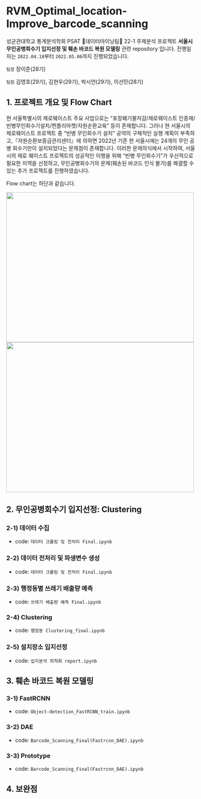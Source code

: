 # RVM_Optimal_location-Improve_barcode_scanning
성균관대학교 통계분석학회 PSAT 🐣데이터마이닝팀🐣 22-1 주제분석 프로젝트 **서울시 무인공병회수기 입지선정 및 훼손 바코드 복원 모델링** 관련 repository 입니다. 진행일자는 `2022.04.18`부터 `2022.05.06`까지 진행되었습니다.

`팀장` 장이준(28기)

`팀원` 김영호(29기), 김현우(29기), 박시언(29기), 이선민(28기)


## 1. 프로젝트 개요 및 Flow Chart
현 서울특별시의 제로웨이스트 주요 사업으로는 “포장폐기물저감/제로웨이스트 인증제/빈병무인회수기설치/찐플리마켓/자원순환교육” 등이 존재합니다. 그러나 현 서울시의 제로웨이스트 프로젝트 중 “빈병 무인회수기 설치” 공약의 구체적인 실행 계획이 부족하고,『자원순환보증금관리센터』에 의하면 2022년 기준 현 서울시에는 24개의 무인 공병 회수기만이 설치되었다는 문제점이 존재합니다. 이러한 문제의식에서 시작하여, 서울시의 제로 웨이스트 프로젝트의 성공적인 이행을 위해 “빈병 무인회수기”가 우선적으로 필요한 지역을 선정하고, 무인공병회수기의 문제(훼손된 바코드 인식 불가)를 해결할 수 있는 추가 프로젝트를 진행하였습니다.

Flow chart는 하단과 같습니다.

<img src="https://user-images.githubusercontent.com/67568001/184703142-f0680f30-1598-4211-8d85-439f04566d43.JPG" width="500" height="400"/> <img src="https://user-images.githubusercontent.com/67568001/184703155-9041e4d5-7726-4c83-8527-b32399da1bd7.JPG" width="500" height="400"/>



## 2. 무인공병회수기 입지선정: Clustering
### 2-1) 데이터 수집 
- code: `데이터 크롤링 및 전처리 Final.ipynb`

### 2-2) 데이터 전처리 및 파생변수 생성 
- code: `데이터 크롤링 및 전처리 Final.ipynb`

### 2-3) 행정동별 쓰레기 배출량 예측 
- code: `쓰레기 배출량 예측 Final.ipynb`

### 2-4) Clustering 
- code: `행정동 Clustering_final.ipynb`

### 2-5) 설치장소 입지선정 
- code: `입지분석 최척화 report.ipynb`


## 3. 훼손 바코드 복원 모델링
### 3-1) FastRCNN 
- code: `Object-detection_FastRCNN_train.ipynb`

### 3-2) DAE 
- code: `Barcode_Scanning_Final(Fastrcnn_DAE).ipynb`

### 3-3) Prototype 
- code: `Barcode_Scanning_Final(Fastrcnn_DAE).ipynb`


## 4. 보완점

